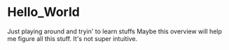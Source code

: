 # Hello_World
Just playing around and tryin' to learn stuffs
Maybe this overview will help me figure all this stuff. It's not super intuitive.
